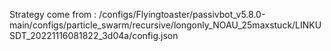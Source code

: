Strategy come from : /configs/Flyingtoaster/passivbot_v5.8.0-main/configs/particle_swarm/recursive/longonly_NOAU_25maxstuck/LINKUSDT_20221116081822_3d04a/config.json